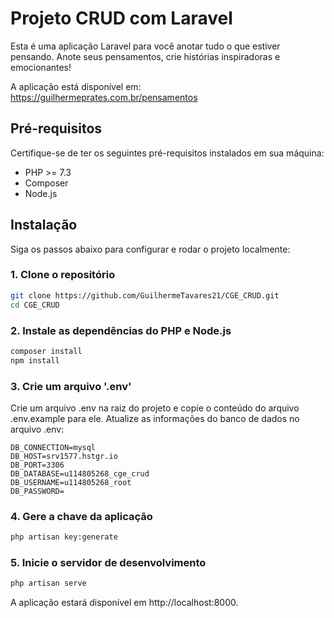 # Projeto CRUD com Laravel 

Esta é uma aplicação Laravel para você anotar tudo o que estiver pensando. Anote seus pensamentos, crie histórias inspiradoras e emocionantes!

A aplicação está disponível em: https://guilhermeprates.com.br/pensamentos

## Pré-requisitos

Certifique-se de ter os seguintes pré-requisitos instalados em sua máquina:

- PHP >= 7.3
- Composer
- Node.js

## Instalação

Siga os passos abaixo para configurar e rodar o projeto localmente:

### 1. Clone o repositório

```bash
git clone https://github.com/GuilhermeTavares21/CGE_CRUD.git
cd CGE_CRUD
```

### 2. Instale as dependências do PHP e Node.js

```bash
composer install
npm install
```

### 3. Crie um arquivo '.env'
Crie um arquivo .env na raiz do projeto e copie o conteúdo do arquivo .env.example para ele. Atualize as informações do banco de dados no arquivo .env:

```env
DB_CONNECTION=mysql
DB_HOST=srv1577.hstgr.io
DB_PORT=3306
DB_DATABASE=u114805268_cge_crud
DB_USERNAME=u114805268_root
DB_PASSWORD=
```

### 4. Gere a chave da aplicação

```bash
php artisan key:generate
```

### 5. Inicie o servidor de desenvolvimento

```bash
php artisan serve
```

A aplicação estará disponível em http://localhost:8000.
